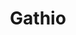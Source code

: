 ---
codehost: https://github.com/https://github.com/lowercasename/gathio
logohandle: gathio
sort: gathio
title: Gathio
website: https://gath.io/
---